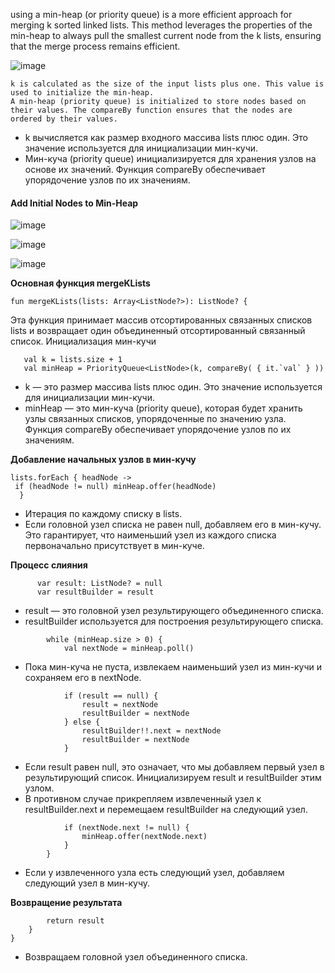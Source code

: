 using a min-heap (or priority queue) is a more efficient approach for merging k sorted linked lists. 
This method leverages the properties of the min-heap to always pull the smallest current node from the k lists, ensuring that the merge process remains efficient.



![image](https://github.com/saram12saram2/JavaKot/assets/133630488/cd1a2776-8425-4ba5-a142-6235fb44031a)


    k is calculated as the size of the input lists plus one. This value is used to initialize the min-heap.
    A min-heap (priority queue) is initialized to store nodes based on their values. The compareBy function ensures that the nodes are ordered by their values.


   * k вычисляется как размер входного массива lists плюс один. Это значение используется для инициализации мин-кучи.
   * Мин-куча (priority queue) инициализируется для хранения узлов на основе их значений. Функция compareBy обеспечивает упорядочение узлов по их значениям.

#### Add Initial Nodes to Min-Heap


![image](https://github.com/saram12saram2/JavaKot/assets/133630488/d996e04a-9076-409c-a206-badb206a3416)



![image](https://github.com/saram12saram2/JavaKot/assets/133630488/24f7930e-4567-4680-9588-efafcba202bb)


![image](https://github.com/saram12saram2/JavaKot/assets/133630488/99a9ee77-bb66-4fed-8ba6-9938d2ea2f8d)



**Основная функция mergeKLists** 

```
fun mergeKLists(lists: Array<ListNode?>): ListNode? {
```

Эта функция принимает массив отсортированных связанных списков lists и возвращает один объединенный отсортированный связанный список.
Инициализация мин-кучи


```
   val k = lists.size + 1
   val minHeap = PriorityQueue<ListNode>(k, compareBy( { it.`val` } ))
```

   * k — это размер массива lists плюс один. Это значение используется для инициализации мин-кучи.
   * minHeap — это мин-куча (priority queue), которая будет хранить узлы связанных списков, упорядоченные по значению узла.
     Функция compareBy обеспечивает упорядочение узлов по их значениям.

**Добавление начальных узлов в мин-кучу** 

```
lists.forEach { headNode ->
 if (headNode != null) minHeap.offer(headNode)
  }
```

   * Итерация по каждому списку в lists.
   * Если головной узел списка не равен null, добавляем его в мин-кучу.
     Это гарантирует, что наименьший узел из каждого списка первоначально присутствует в мин-куче.

**Процесс слияния** 

```
      var result: ListNode? = null
      var resultBuilder = result
```

   * result — это головной узел результирующего объединенного списка.
   * resultBuilder используется для построения результирующего списка.


```
        while (minHeap.size > 0) {
            val nextNode = minHeap.poll()
```

   * Пока мин-куча не пуста, извлекаем наименьший узел из мин-кучи и сохраняем его в nextNode.

```
            if (result == null) {
                result = nextNode
                resultBuilder = nextNode
            } else {
                resultBuilder!!.next = nextNode
                resultBuilder = nextNode
            }
```

   * Если result равен null, это означает, что мы добавляем первый узел в результирующий список. Инициализируем result и resultBuilder этим узлом.
   * В противном случае прикрепляем извлеченный узел к resultBuilder.next и перемещаем resultBuilder на следующий узел.

```
            if (nextNode.next != null) {
                minHeap.offer(nextNode.next)
            }
        }
```

   * Если у извлеченного узла есть следующий узел, добавляем следующий узел в мин-кучу.

**Возвращение результата** 

```
        return result
    }
}
```
   * Возвращаем головной узел объединенного списка.
